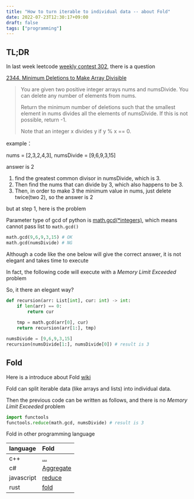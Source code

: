 ```yaml
---
title: "How to turn iterable to individual data -- about Fold"
date: 2022-07-23T12:30:17+09:00
draft: false
tags: ["programming"]
---
```


## TL;DR
In last week leetcode [weekly contest 302](https://leetcode.com/contest/weekly-contest-302/), there is a question

[2344. Minimum Deletions to Make Array Divisible](https://leetcode.com/contest/weekly-contest-302/problems/minimum-deletions-to-make-array-divisible/)

> You are given two positive integer arrays nums and numsDivide. You can delete any number of elements from nums.
>
> Return the minimum number of deletions such that the smallest element in nums divides all the elements of numsDivide. If this is not possible, return -1.
>
> Note that an integer x divides y if y % x == 0.

example：

nums = [2,3,2,4,3], numsDivide = [9,6,9,3,15]

answer is 2

1. find the greatest common divisor in numsDivide, which is 3.
1. Then find the nums that can divide by 3, which also happens to be 3.
1. Then, in order to make 3 the minimum value in nums, just delete twice(two 2), so the answer is 2

but at step 1, here is the problem

Parameter type of gcd of python is [math.gcd(*integers)](https://docs.python.org/ja/3/library/math.html#math.gcd), which means cannot pass list to <code>math.gcd()</code>


```python
math.gcd(9,6,9,3,15) # OK 
math.gcd(numsDivide) # NG 
```

Although a code like the one below will give the correct answer, it is not elegant and takes time to execute

In fact, the following code will execute with a *Memory Limit Exceeded* problem

So, it there an elegant way?

```python
def recursion(arr: List[int], cur: int) -> int:
    if len(arr) == 0:
        return cur
    
    tmp = math.gcd(arr[0], cur)
    return recursion(arr[1:], tmp)

numsDivide = [9,6,9,3,15]
recursion(numsDivide[1:], numsDivide[0]) # result is 3
```

## Fold

Here is a introduce about Fold [wiki](https://en.wikipedia.org/wiki/Fold_(higher-order_function))

Fold can split iterable data (like arrays and lists) into individual data.

Then the previous code can be written as follows, and there is no *Memory Limit Exceeded* problem

```python
import functools
functools.reduce(math.gcd, numsDivide) # result is 3
```

Fold in other programming language

|language|Fold|
|:-|:-|
|c++|[...](https://en.cppreference.com/w/cpp/language/fold)|
|c#|[Aggregate](https://docs.microsoft.com/en-us/dotnet/api/system.linq.enumerable.aggregate?view=net-6.0)|
|javascript|[reduce](https://developer.mozilla.org/en-US/docs/Web/JavaScript/Reference/Global_Objects/Array/reduce)|
|rust|[fold](https://doc.rust-lang.org/std/iter/trait.Iterator.html#method.fold)|